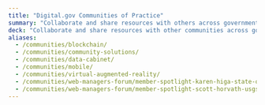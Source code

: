 ```yaml
---
title: "Digital.gov Communities of Practice"
summary: "Collaborate and share resources with others across government."
deck: "Collaborate and share resources with other communities across government who are focused on building better digital experience in government."
aliases:
  - /communities/blockchain/
  - /communities/community-solutions/
  - /communities/data-cabinet/
  - /communities/mobile/
  - /communities/virtual-augmented-reality/
  - /communities/web-managers-forum/member-spotlight-karen-higa-state-of-hawaii/
  - /communities/web-managers-forum/member-spotlight-scott-horvath-usgs/
---
```

